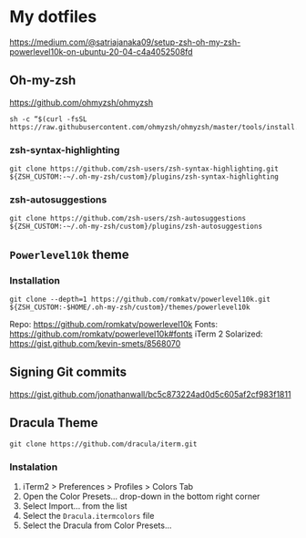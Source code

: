 # My dotfiles

https://medium.com/@satriajanaka09/setup-zsh-oh-my-zsh-powerlevel10k-on-ubuntu-20-04-c4a4052508fd

## Oh-my-zsh
https://github.com/ohmyzsh/ohmyzsh
```
sh -c “$(curl -fsSL https://raw.githubusercontent.com/ohmyzsh/ohmyzsh/master/tools/install.sh)”
```
### zsh-syntax-highlighting
```
git clone https://github.com/zsh-users/zsh-syntax-highlighting.git ${ZSH_CUSTOM:-~/.oh-my-zsh/custom}/plugins/zsh-syntax-highlighting
```
### zsh-autosuggestions
```
git clone https://github.com/zsh-users/zsh-autosuggestions ${ZSH_CUSTOM:-~/.oh-my-zsh/custom}/plugins/zsh-autosuggestions
```
## `Powerlevel10k` theme
### Installation
```
git clone --depth=1 https://github.com/romkatv/powerlevel10k.git ${ZSH_CUSTOM:-$HOME/.oh-my-zsh/custom}/themes/powerlevel10k
```
Repo: https://github.com/romkatv/powerlevel10k
Fonts: https://github.com/romkatv/powerlevel10k#fonts
iTerm 2 Solarized: https://gist.github.com/kevin-smets/8568070
## Signing Git commits
https://gist.github.com/jonathanwall/bc5c873224ad0d5c605af2cf983f1811

## Dracula Theme
```
git clone https://github.com/dracula/iterm.git
```
### Instalation
1. iTerm2 > Preferences > Profiles > Colors Tab
2. Open the Color Presets... drop-down in the bottom right corner
3. Select Import... from the list
4. Select the `Dracula.itermcolors` file
5. Select the Dracula from Color Presets...
